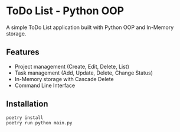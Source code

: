 # ToDo List - Python OOP

A simple ToDo List application built with Python OOP and In-Memory storage.

## Features
- Project management (Create, Edit, Delete, List)
- Task management (Add, Update, Delete, Change Status)
- In-Memory storage with Cascade Delete
- Command Line Interface

## Installation
```bash
poetry install
poetry run python main.py

